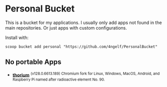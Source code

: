 # Personal Bucket

This is a bucket for my applications. I usually only add apps not found in the main repositories.
Or just apps with custom configurations.

Install with:

```pwsh
scoop bucket add personal "https://github.com/4ngelf/PersonalBucket"
```

## No portable Apps
<!--LIST:NOPORTABLE:START-->
- [__thorium__](bucket/thorium.json) <sup>(v128.0.6613.189) Chromium fork for Linux, Windows, MacOS, Android, and Raspberry Pi named after radioactive element No. 90.</sup>
<!--LIST:END-->
